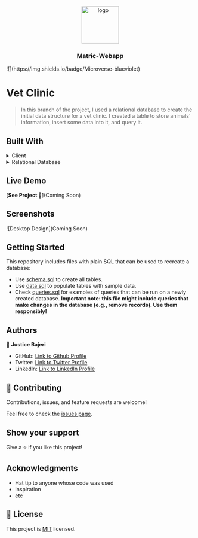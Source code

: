 <div align="center">
  <img src="https://res.cloudinary.com/dxsom7jmx/image/upload/v1670245965/Meta%20tags/murple_logo_rxik8f.png" alt="logo" width="100"  height="auto" />
  <br/>
  <h3><b>Matric-Webapp</b></h3>
</div>
![](https://img.shields.io/badge/Microverse-blueviolet)

# Vet Clinic

> In this branch of the project, I used a relational database to create the initial data structure for a vet clinic. I created a table to store animals' information, insert some data into it, and query it.

## Built With

<details>
  <summary>Client</summary>
  <ul>
    <li><a href="https://reactjs.org/">Postgres</a></li>
    <li><a href="https://reactjs.org/">SQL</a></li>
  </ul>
</details>

<details>
<summary>Relational Database</summary>
  <ul>
    <li><a href="https://www.postgresql.org/">Postgres SQL</a></li>
  </ul>
</details>

## Live Demo

[**See Project 🚀**](Coming Soon)

## Screenshots 

![Desktop Design](Coming Soon)

## Getting Started

This repository includes files with plain SQL that can be used to recreate a database:

- Use [schema.sql](./schema.sql) to create all tables.
- Use [data.sql](./data.sql) to populate tables with sample data.
- Check [queries.sql](./queries.sql) for examples of queries that can be run on a newly created database. **Important note: this file might include queries that make changes in the database (e.g., remove records). Use them responsibly!**


## Authors

👤 **Justice Bajeri**

- GitHub: [Link to Github Profile](https://github.com/Strangeal)
- Twitter: [Link to Twitter Profile](https://twitter.com/Str_angeal)
- LinkedIn: [Link to LinkedIn Profile](https://www.linkedin.com/in/justice-bajeri-0b7211243/)


## 🤝 Contributing

Contributions, issues, and feature requests are welcome!

Feel free to check the [issues page](../../issues/).

## Show your support

Give a ⭐️ if you like this project!

## Acknowledgments

- Hat tip to anyone whose code was used
- Inspiration
- etc

## 📝 License

This project is [MIT](./MIT.md) licensed.
